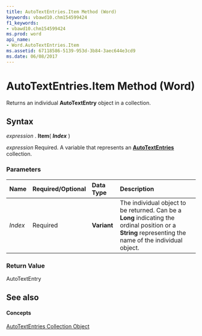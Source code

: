 ```yaml
---
title: AutoTextEntries.Item Method (Word)
keywords: vbawd10.chm154599424
f1_keywords:
- vbawd10.chm154599424
ms.prod: word
api_name:
- Word.AutoTextEntries.Item
ms.assetid: 67118586-5139-953d-3b84-3aec644e3cd9
ms.date: 06/08/2017
---
```



# AutoTextEntries.Item Method (Word)

Returns an individual  **AutoTextEntry** object in a collection.


## Syntax

 _expression_ . **Item**( **_Index_** )

 _expression_ Required. A variable that represents an **[AutoTextEntries](Word.autotextentries.md)** collection.


### Parameters



|**Name**|**Required/Optional**|**Data Type**|**Description**|
|:-----|:-----|:-----|:-----|
| _Index_|Required| **Variant**|The individual object to be returned. Can be a  **Long** indicating the ordinal position or a **String** representing the name of the individual object.|

### Return Value

AutoTextEntry


## See also


#### Concepts


[AutoTextEntries Collection Object](Word.autotextentries.md)

